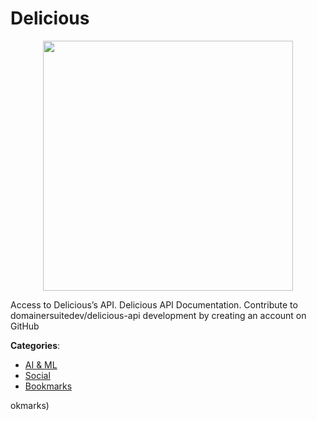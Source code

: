 # Delicious
<p align="center">
    <img width="400" src="https://raw.githubusercontent.com/apis-list/apis-list/apis/delicious/logo_256x256.png" />
</p>

Access to Delicious’s API.  Delicious API Documentation.  Contribute to domainersuitedev/delicious-api development by creating an account on GitHub



**Categories**:
- [AI & ML](https://github.com/apis-list/apis-list#ai-and-ml)
- [Social](https://github.com/apis-list/apis-list#social)
- [Bookmarks](https://github.com/apis-list/apis-list#bookmarks)



okmarks)






